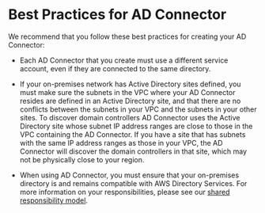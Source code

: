 # Best Practices for AD Connector<a name="ad_connector_best_practices"></a>

We recommend that you follow these best practices for creating your AD Connector:

+ Each AD Connector that you create must use a different service account, even if they are connected to the same directory\.

+ If your on\-premises network has Active Directory sites defined, you must make sure the subnets in the VPC where your AD Connector resides are defined in an Active Directory site, and that there are no conflicts between the subnets in your VPC and the subnets in your other sites\. To discover domain controllers AD Connector uses the Active Directory site whose subnet IP address ranges are close to those in the VPC containing the AD Connector\. If you have a site that has subnets with the same IP address ranges as those in your VPC, the AD Connector will discover the domain controllers in that site, which may not be physically close to your region\. 

+ When using AD Connector, you must ensure that your on\-premises directory is and remains compatible with AWS Directory Services\. For more information on your responsibilities, please see our [shared responsibility model](https://aws.amazon.com/compliance/shared-responsibility-model)\.